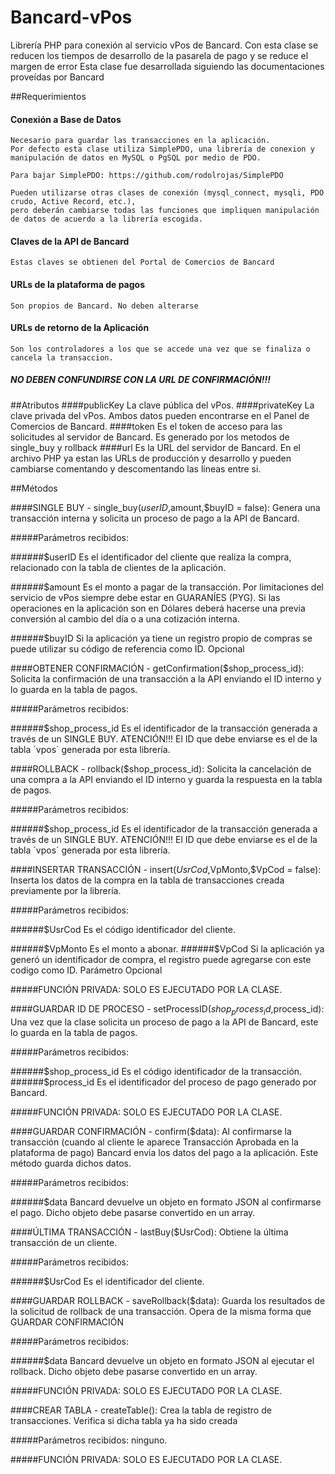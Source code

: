 # Bancard-vPos
Librería PHP para conexión al servicio vPos de Bancard.
Con esta clase se reducen los tiempos de desarrollo de la pasarela de pago y se reduce el margen de error Esta clase fue desarrollada siguiendo las documentaciones proveídas por Bancard

##Requerimientos	
####  Conexión a Base de Datos
	Necesario para guardar las transacciones en la aplicación.
	Por defecto esta clase utiliza SimplePDO, una librería de conexion y manipulación de datos en MySQL o PgSQL por medio de PDO.
		
	Para bajar SimplePDO: https://github.com/rodolrojas/SimplePDO
	
	Pueden utilizarse otras clases de conexión (mysql_connect, mysqli, PDO crudo, Active Record, etc.),
	pero deberán cambiarse todas las funciones que impliquen manipulación de datos de acuerdo a la librería escogida. 

####	Claves de la API de Bancard
	Estas claves se obtienen del Portal de Comercios de Bancard

####	URLs de la plataforma de pagos
	Son propios de Bancard. No deben alterarse
	
####	URLs de retorno de la Aplicación
	Son los controladores a los que se accede una vez que se finaliza o cancela la transaccion.
#####	NO DEBEN CONFUNDIRSE CON LA URL DE CONFIRMACIÓN!!!


##Atributos
####publicKey
La clave pública del vPos.
####privateKey
La clave privada del vPos. Ambos datos pueden encontrarse en el Panel de Comercios de Bancard.
####token
Es el token de acceso para las solicitudes al servidor de Bancard. Es generado por los metodos de single_buy y rollback
####url
Es la URL del servidor de Bancard. En el archivo PHP ya estan las URLs de producción y desarrollo y pueden cambiarse comentando y descomentando las lineas entre si.

	
##Métodos		
		
####SINGLE BUY - single_buy($userID,$amount,$buyID = false): 
Genera una transacción interna y solicita un proceso de pago a la API de Bancard.

#####Parámetros recibidos:

######$userID
Es el identificador del cliente que realiza la compra, relacionado con la tabla de clientes de la aplicación.

######$amount
Es el monto a pagar de la transacción. Por limitaciones del servicio de vPos siempre debe estar en GUARANÍES (PYG).
Si las operaciones en la aplicación son en Dólares deberá hacerse una previa conversión al cambio del día o a una
cotización interna.

######$buyID
Si la aplicación ya tiene un registro propio de compras se puede utilizar su código de referencia como ID. Opcional

####OBTENER CONFIRMACIÓN - getConfirmation($shop_process_id): 
Solicita la confirmación de una transacción a la API enviando el ID interno y lo guarda en la tabla de pagos.

#####Parámetros recibidos:

######$shop_process_id
Es el identificador de la transacción generada a través de un SINGLE BUY.
ATENCIÓN!!! El ID que debe enviarse es el de la tabla ´vpos´ generada por esta librería.

####ROLLBACK - rollback($shop_process_id): 
Solicita la cancelación de una compra a la API enviando el ID interno y guarda la respuesta en la tabla de pagos.

#####Parámetros recibidos:

######$shop_process_id
Es el identificador de la transacción generada a través de un SINGLE BUY.
ATENCIÓN!!! El ID que debe enviarse es el de la tabla ´vpos´ generada por esta librería.

####INSERTAR TRANSACCIÓN - insert($UsrCod,$VpMonto,$VpCod = false):
Inserta los datos de la compra en la tabla de transacciones creada previamente por la librería.

#####Parámetros recibidos:

######$UsrCod
Es el código identificador del cliente.

######$VpMonto
Es el monto a abonar.
######$VpCod
Si la aplicación ya generó un identificador de compra, el registro puede agregarse con este codigo como ID. Parámetro Opcional

#####FUNCIÓN PRIVADA: SOLO ES EJECUTADO POR LA CLASE.

####GUARDAR ID DE PROCESO - setProcessID($shop_process_id,$process_id):
Una vez que la clase solicita un proceso de pago a la API de Bancard, este lo guarda en la tabla de pagos.

#####Parámetros recibidos:

######$shop_process_id
Es el código identificador de la transacción.
######$process_id
Es el identificador del proceso de pago generado por Bancard.

#####FUNCIÓN PRIVADA: SOLO ES EJECUTADO POR LA CLASE.

####GUARDAR CONFIRMACIÓN - confirm($data):
Al confirmarse la transacción (cuando al cliente le aparece Transacción Aprobada en la plataforma de pago)
Bancard envia los datos del pago a la aplicación. Este método guarda dichos datos.

#####Parámetros recibidos:

######$data
Bancard devuelve un objeto en formato JSON al confirmarse el pago. Dicho objeto debe pasarse convertido en un array.

####ÚLTIMA TRANSACCIÓN - lastBuy($UsrCod):
Obtiene la última transacción de un cliente.

#####Parámetros recibidos:

######$UsrCod
Es el identificador del cliente.

####GUARDAR ROLLBACK - saveRollback($data):
Guarda los resultados de la solicitud de rollback de una transacción. Opera de la misma forma que GUARDAR CONFIRMACIÓN

#####Parámetros recibidos:

######$data
Bancard devuelve un objeto en formato JSON al ejecutar el rollback. Dicho objeto debe pasarse convertido en un array.

#####FUNCIÓN PRIVADA: SOLO ES EJECUTADO POR LA CLASE.

####CREAR TABLA - createTable():
Crea la tabla de registro de transacciones. Verifica si dicha tabla ya ha sido creada

#####Parámetros recibidos: ninguno.

#####FUNCIÓN PRIVADA: SOLO ES EJECUTADO POR LA CLASE.
